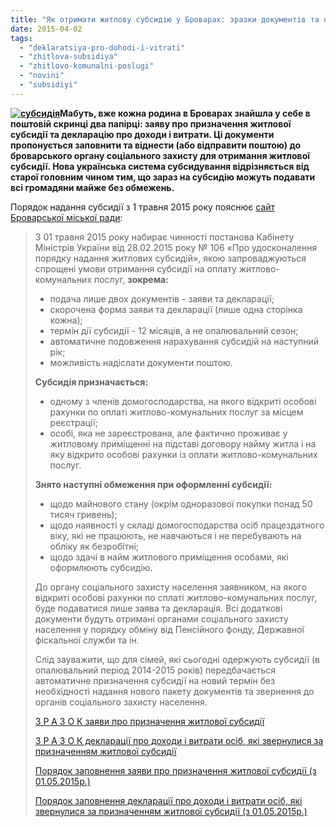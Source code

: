 ```yaml
---
title: "Як отримати житлову субсидію у Броварах: зразки документів та порядок їх заповнення"
date: 2015-04-02
tags: 
  - "deklaratsiya-pro-dohodi-i-vitrati"
  - "zhitlova-subsidiya"
  - "zhitlovo-komunalni-poslugi"
  - "novini"
  - "subsidiyi"
---
```


**[![субсидія](https://mpz.brovary.org/wp-content/uploads/2015/04/1374569264_1351516603_117.jpg)](https://mpz.brovary.org/wp-content/uploads/2015/04/1374569264_1351516603_117.jpg)Мабуть, вже кожна родина в Броварах знайшла у себе в поштовій скринці два папірці: заяву про призначення житлової субсидії та декларацію про доходи і витрати. Ці документи пропонується заповнити та віднести (або відправити поштою) до броварського органу соціального захисту для отримання житлової субсидії. Нова українська система субсидування відрізняється від старої головним чином тим, що зараз на субсидію можуть подавати всі громадяни майже без обмежень.**

Порядок надання субсидії з 1 травня 2015 року пояснює [сайт Броварської міської ради](http://www.brovary.kiev.ua/uvaga-novii-poryadok-nadannya-zhitlovo%D1%97-subsid%D1%96%D1%97-z-01-travnya-2015-roku-0):

> З 01 травня 2015 року набирає чинності постанова Кабінету Міністрів України від 28.02.2015 року № 106 «Про удосконалення порядку надання житлових субсидій», якою запроваджуються спрощені умови отримання субсидії на оплату житлово-комунальних послуг, **зокрема:**
> 
> - подача лише двох документів - заяви та декларації;
> - скорочена форма заяви та декларації (лише одна сторінка кожна);
> - термін дії субсидії - 12 місяців, а не опалювальний сезон;
> - автоматичне подовження нарахування субсидій на наступний рік;
> - можливість надіслати документи поштою.
> 
> **Субсидія призначається:**
> 
> - одному з членів домогосподарства, на якого відкриті особові рахунки по оплаті житлово-комунальних послуг за місцем реєстрації;
> - особі, яка не зареєстрована, але фактично проживає у житловому приміщенні на підставі договору найму житла і на яку відкрито особові рахунки із оплати житлово-комунальних послуг.
> 
> **Знято наступні обмеження при оформленні субсидії:**
> 
> - щодо майнового стану (окрім одноразової покупки понад 50 тисяч гривень);
> - щодо наявності у складі домогосподарства осіб працездатного віку, які не працюють, не навчаються і не перебувають на обліку як безробітні;
> - щодо здачі в найм житлового приміщення особами, які оформлюють субсидію.
> 
> До органу соціального захисту населення заявником, на якого відкриті особові рахунки по сплаті житлово-комунальних послуг, буде подаватися лише заява та декларація. Всі додаткові документи будуть отримані органами соціального захисту населення у порядку обміну від Пенсійного фонду, Державної фіскальної служби та ін.
> 
> Слід зауважити, що для сімей, які сьогодні одержують субсидії (в опалювальний період 2014-2015 років) передбачається автоматичне призначення субсидії на новий термін без необхідності надання нового пакету документів та звернення до органів соціального захисту населення.
> 
> [З Р А З О К заяви про призначення житлової субсидії](https://onedrive.live.com/redir?resid=72571393d4771099!2993&authkey=!AOGPEmektHoCnpQ&ithint=file%2cdoc) 
> 
> [З Р А З О К декларації про доходи і витрати осіб, які звернулися за призначенням житлової субсидії](https://onedrive.live.com/redir?resid=72571393d4771099!2994&authkey=!AN-YXg8lwMVK5vA&ithint=file%2cdoc)
> 
> [Порядок заповнення заяви про призначення житлової субсидії (з 01.05.2015р.)](https://onedrive.live.com/redir?resid=72571393d4771099!2995&authkey=!AOBcMSR5UicAJeo&ithint=file%2cdoc)
> 
> [Порядок заповнення декларації про доходи і витрати осіб, які звернулися за призначенням житлової субсидії (з 01.05.2015р.)](https://onedrive.live.com/redir?resid=72571393d4771099!2996&authkey=!AGswnAiXoE7G1PA&ithint=file%2cdoc)

